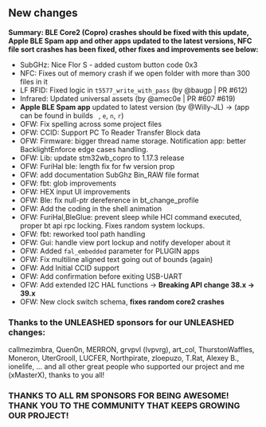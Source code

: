 ## New changes
**Summary: BLE Core2 (Copro) crashes should be fixed with this update, Apple BLE Spam app and other apps updated to the latest versions, NFC file sort crashes has been fixed, other fixes and improvements see below:**
* SubGHz: Nice Flor S - added custom button code 0x3
* NFC: Fixes out of memory crash if we open folder with more than 300 files in it
* LF RFID: Fixed logic in `t5577_write_with_pass` (by @baugp | PR #612)
* Infrared: Updated universal assets (by @amec0e | PR #607 #619)
* **Apple BLE Spam app** updated to latest version (by @Willy-JL) -> (app can be found in builds ` `, `e`, `n`, `r`)
* OFW: Fix spelling across some project files
* OFW: CCID: Support PC To Reader Transfer Block data
* OFW: Firmware: bigger thread name storage. Notification app: better BacklightEnforce edge cases handling. 
* OFW: Lib: update stm32wb_copro to 1.17.3 release
* OFW: FuriHal ble: length fix for fw version prop 
* OFW: add documentation SubGhz Bin_RAW file format
* OFW: fbt: glob improvements
* OFW: HEX input UI improvements
* OFW: Ble: fix null-ptr dereference in bt_change_profile
* OFW: Add the coding in the shell animation
* OFW: FuriHal,BleGlue: prevent sleep while HCI command executed, proper bt api rpc locking. Fixes random system lockups.
* OFW: fbt: reworked tool path handling
* OFW: Gui: handle view port lockup and notify developer about it
* OFW: Added `fal_embedded` parameter for PLUGIN apps
* OFW: Fix multiline aligned text going out of bounds (again)
* OFW: Add Initial CCID support 
* OFW: Add confirmation before exiting USB-UART
* OFW: Add extended I2C HAL functions -> **Breaking API change 38.x -> 39.x**
* OFW: New clock switch schema, **fixes random core2 crashes**

### Thanks to the UNLEASHED sponsors for our UNLEASHED changes:
callmezimbra, Quen0n, MERRON, grvpvl (lvpvrg), art_col, ThurstonWaffles, Moneron, UterGrooll, LUCFER, Northpirate, zloepuzo, T.Rat, Alexey B., ionelife, ...
and all other great people who supported our project and me (xMasterX), thanks to you all!


### THANKS TO ALL RM SPONSORS FOR BEING AWESOME! THANK YOU TO THE COMMUNITY THAT KEEPS GROWING OUR PROJECT!
